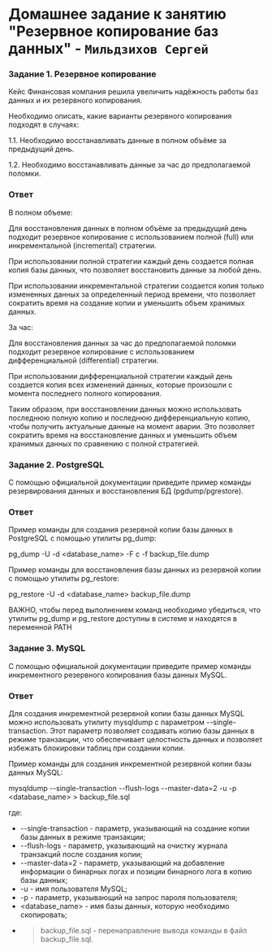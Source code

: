 # Домашнее задание к занятию "Резервное копирование баз данных" - `Мильдзихов Сергей`


### Задание 1. Резервное копирование

Кейс
Финансовая компания решила увеличить надёжность работы баз данных и их резервного копирования.

Необходимо описать, какие варианты резервного копирования подходят в случаях:

1.1. Необходимо восстанавливать данные в полном объёме за предыдущий день.

1.2. Необходимо восстанавливать данные за час до предполагаемой поломки.

### Ответ

В полном объеме: 

Для восстановления данных в полном объёме за предыдущий день подходит резервное копирование с использованием полной (full) или инкрементальной (incremental) стратегии. 

При использовании полной стратегии каждый день создается полная копия базы данных, что позволяет восстановить данные за любой день. 

При использовании инкрементальной стратегии создается копия только измененных данных за определенный период времени, что позволяет сократить время на создание копии и уменьшить объем хранимых данных.

За час:

Для восстановления данных за час до предполагаемой поломки подходит резервное копирование с использованием дифференциальной (differential) стратегии. 

При использовании дифференциальной стратегии каждый день создается копия всех изменений данных, которые произошли с момента последнего полного копирования. 

Таким образом, при восстановлении данных можно использовать последнюю полную копию и последнюю дифференциальную копию, чтобы получить актуальные данные на момент аварии. Это позволяет сократить время на восстановление данных и уменьшить объем хранимых данных по сравнению с полной стратегией.

### Задание 2. PostgreSQL

С помощью официальной документации приведите пример команды резервирования данных и восстановления БД (pgdump/pgrestore).

### Ответ

Пример команды для создания резервной копии базы данных в PostgreSQL с помощью утилиты pg_dump:

pg_dump -U <username> -d <database_name> -F c -f backup_file.dump

Пример команды для восстановления базы данных из резервной копии с помощью утилиты pg_restore:

pg_restore -U <username> -d <database_name> backup_file.dump

ВАЖНО, чтобы перед выполнением команд необходимо убедиться, что утилиты pg_dump и pg_restore доступны в системе и находятся в переменной PATH

### Задание 3. MySQL

С помощью официальной документации приведите пример команды инкрементного резервного копирования базы данных MySQL.

### Ответ

Для создания инкрементной резервной копии базы данных MySQL можно использовать утилиту mysqldump с параметром --single-transaction. Этот параметр позволяет создавать копию базы данных в режиме транзакции, что обеспечивает целостность данных и позволяет избежать блокировки таблиц при создании копии.

Пример команды для создания инкрементной резервной копии базы данных MySQL:

mysqldump --single-transaction --flush-logs --master-data=2 -u <username> -p <database_name> > backup_file.sql

где:
- --single-transaction - параметр, указывающий на создание копии базы данных в режиме транзакции;
- --flush-logs - параметр, указывающий на очистку журнала транзакций после создания копии;
- --master-data=2 - параметр, указывающий на добавление информации о бинарных логах и позиции бинарного лога в копию базы данных;
- -u <username> - имя пользователя MySQL;
- -p - параметр, указывающий на запрос пароля пользователя;
- <database_name> - имя базы данных, которую необходимо скопировать;
- > backup_file.sql - перенаправление вывода команды в файл backup_file.sql.

